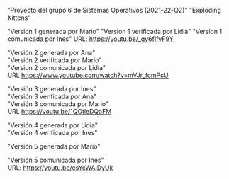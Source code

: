 "Proyecto del grupo 6 de Sistemas Operativos (2021-22-Q2)" "Exploding Kittens"

"Version 1 generada por Mario" 
"Version 1 verificada por Lidia" 
"Version 1 comunicada por Ines" 
URL: https://youtu.be/_gy6fIfvF9Y  

"Versión 2 generada por Ana"  
"Versión 2 verificada por Mario"  
"Version 2 comunicada por Lidia"  
URL https://www.youtube.com/watch?v=mVJr_fcmPcU  

"Versión 3 generada por Ines"  
"Versión 3 verificada por Ana"  
"Versión 3 comunicada por Mario"  
URL https://youtu.be/1QOtleDQaFM  

"Versión 4 generada por Lidia"  
"Versión 4 verificada por Ines"  

"Versión 5 generada por Mario" 
  
"Versión 5 comunicada por Ines"  
URL: https://youtu.be/csYcWAlDyUk  
